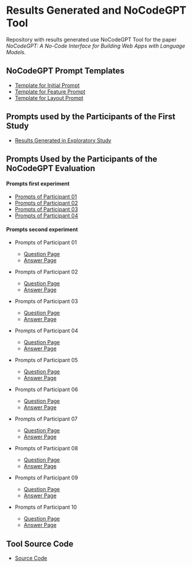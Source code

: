 # Results Generated and NoCodeGPT Tool

Repository with results generated use NoCodeGPT Tool for the paper _NoCodeGPT: A No-Code Interface for Building Web Apps with Language Models_.

## NoCodeGPT Prompt Templates

- [Template for Initial Prompt](./template_initial_prompt.md)
- [Template for Feature Prompt](./template_feature_prompt.md)
- [Template for Layout Prompt](./template_layout_prompt.md)

## Prompts used by the Participants of the First Study

- [Results Generated in Exploratory Study](https://github.com/mauricioms/results-generated-with-chatgpt)

## Prompts Used by the Participants of the NoCodeGPT Evaluation

#### Prompts first experiment

- [Prompts of Participant 01](./experiment_prompts_01/P1.md)
- [Prompts of Participant 02](./experiment_prompts_01/P2.md)
- [Prompts of Participant 03](./experiment_prompts_01/P3.md)
- [Prompts of Participant 04](./experiment_prompts_01/P4.md)

#### Prompts second experiment

- Prompts of Participant 01  
  - [Question Page](./experiment_prompts_02/P01_QuestionPage.md)
  - [Answer Page](./experiment_prompts_02/P01_AnswerPage.md)

- Prompts of Participant 02
  - [Question Page](./experiment_prompts_02/P02_QuestionPage.md)
  - [Answer Page](./experiment_prompts_02/P02_AnswerPage.md)

- Prompts of Participant 03
  - [Question Page](./experiment_prompts_02/P03_QuestionPage.md)
  - [Answer Page](./experiment_prompts_02/P03_AnswerPage.md)

- Prompts of Participant 04
  - [Question Page](./experiment_prompts_02/P04_QuestionPage.md)
  - [Answer Page](./experiment_prompts_02/P04_AnswerPage.md)

- Prompts of Participant 05
  - [Question Page](./experiment_prompts_02/P05_QuestionPage.md)
  - [Answer Page](./experiment_prompts_02/P05_AnswerPage.md)

- Prompts of Participant 06
  - [Question Page](./experiment_prompts_02/P06_QuestionPage.md)
  - [Answer Page](./experiment_prompts_02/P06_AnswerPage.md)

- Prompts of Participant 07
  - [Question Page](./experiment_prompts_02/P07_QuestionPage.md)
  - [Answer Page](./experiment_prompts_02/P07_AnswerPage.md)

- Prompts of Participant 08
  - [Question Page](./experiment_prompts_02/P08_QuestionPage.md)
  - [Answer Page](./experiment_prompts_02/P08_AnswerPage.md)

- Prompts of Participant 09
  - [Question Page](./experiment_prompts_02/P09_QuestionPage.md)
  - [Answer Page](./experiment_prompts_02/P09_AnswerPage.md)

- Prompts of Participant 10
  - [Question Page](./experiment_prompts_02/P10_QuestionPage.md)
  - [Answer Page](./experiment_prompts_02/P10_AnswerPage.md)

## Tool Source Code

- [Source Code](./tool_source_code)
